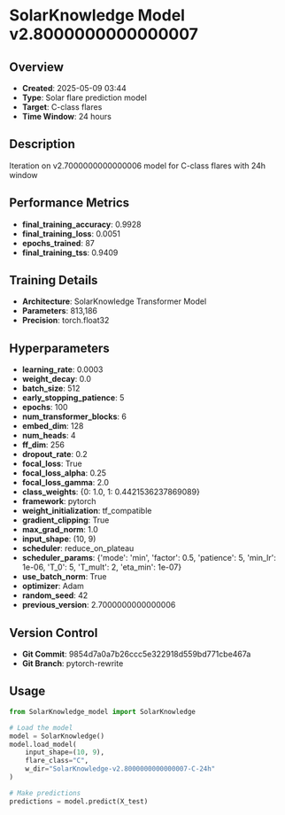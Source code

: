 # SolarKnowledge Model v2.8000000000000007

## Overview
- **Created**: 2025-05-09 03:44
- **Type**: Solar flare prediction model
- **Target**: C-class flares
- **Time Window**: 24 hours

## Description
Iteration on v2.7000000000000006 model for C-class flares with 24h window

## Performance Metrics
- **final_training_accuracy**: 0.9928
- **final_training_loss**: 0.0051
- **epochs_trained**: 87
- **final_training_tss**: 0.9409


## Training Details
- **Architecture**: SolarKnowledge Transformer Model
- **Parameters**: 813,186
- **Precision**: torch.float32

## Hyperparameters
- **learning_rate**: 0.0003
- **weight_decay**: 0.0
- **batch_size**: 512
- **early_stopping_patience**: 5
- **epochs**: 100
- **num_transformer_blocks**: 6
- **embed_dim**: 128
- **num_heads**: 4
- **ff_dim**: 256
- **dropout_rate**: 0.2
- **focal_loss**: True
- **focal_loss_alpha**: 0.25
- **focal_loss_gamma**: 2.0
- **class_weights**: {0: 1.0, 1: 0.4421536237869089}
- **framework**: pytorch
- **weight_initialization**: tf_compatible
- **gradient_clipping**: True
- **max_grad_norm**: 1.0
- **input_shape**: (10, 9)
- **scheduler**: reduce_on_plateau
- **scheduler_params**: {'mode': 'min', 'factor': 0.5, 'patience': 5, 'min_lr': 1e-06, 'T_0': 5, 'T_mult': 2, 'eta_min': 1e-07}
- **use_batch_norm**: True
- **optimizer**: Adam
- **random_seed**: 42
- **previous_version**: 2.7000000000000006

## Version Control
- **Git Commit**: 9854d7a0a7b26ccc5e322918d559bd771cbe467a
- **Git Branch**: pytorch-rewrite

## Usage
```python
from SolarKnowledge_model import SolarKnowledge

# Load the model
model = SolarKnowledge()
model.load_model(
    input_shape=(10, 9),
    flare_class="C",
    w_dir="SolarKnowledge-v2.8000000000000007-C-24h"
)

# Make predictions
predictions = model.predict(X_test)
```

